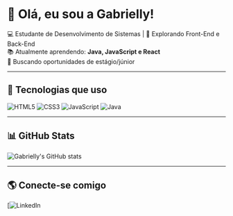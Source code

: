 # 👋 Olá, eu sou a Gabrielly!

💻 Estudante de Desenvolvimento de Sistemas | 🚀 Explorando Front-End e Back-End  
📚 Atualmente aprendendo: **Java, JavaScript e React**  
🌱 Buscando oportunidades de estágio/júnior  

---

## 🚀 Tecnologias que uso
![HTML5](https://img.shields.io/badge/HTML5-E34F26?style=for-the-badge&logo=html5&logoColor=white)
![CSS3](https://img.shields.io/badge/CSS3-1572B6?style=for-the-badge&logo=css3&logoColor=white)
![JavaScript](https://img.shields.io/badge/JavaScript-323330?style=for-the-badge&logo=javascript&logoColor=F7DF1E)
![Java](https://img.shields.io/badge/Java-ED8B00?style=for-the-badge&logo=java&logoColor=white)

---

## 📊 GitHub Stats
![Gabrielly's GitHub stats](https://github-readme-stats.vercel.app/api?username=gabriellyleitedev&show_icons=true&theme=radical)

---

## 🌎 Conecte-se comigo
[![LinkedIn](https://www.linkedin.com/in/gabriellyleite-dev?utm_source=share&utm_campaign=share_via&utm_content=profile&utm_medium=android_app)
